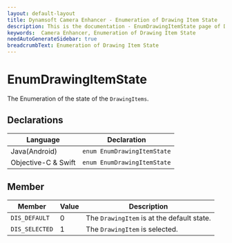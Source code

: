 ```yaml
---
layout: default-layout
title: Dynamsoft Camera Enhancer - Enumeration of Drawing Item State
description: This is the documentation - EnumDrawingItemState page of Dynamsoft Camera Enhancer.
keywords:  Camera Enhancer, Enumeration of Drawing Item State
needAutoGenerateSidebar: true
breadcrumbText: Enumeration of Drawing Item State
---
```


# EnumDrawingItemState

The Enumeration of the state of the `DrawingItems`.

## Declarations

| Language | Declaration |
|----------|-------------|
| Java(Android) | `enum EnumDrawingItemState` |
| Objective-C & Swift | `enum EnumDrawingItemState` |

## Member

| Member | Value | Description |
|--------|-------|-------------|
| `DIS_DEFAULT` | 0 | The `DrawingItem` is at the default state. |
| `DIS_SELECTED` | 1 | The `DrawingItem` is selected. |

